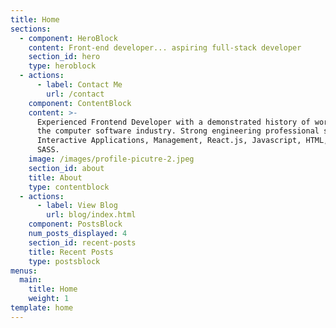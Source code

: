 ```yaml
---
title: Home
sections:
  - component: HeroBlock
    content: Front-end developer... aspiring full-stack developer
    section_id: hero
    type: heroblock
  - actions:
      - label: Contact Me
        url: /contact
    component: ContentBlock
    content: >-
      Experienced Frontend Developer with a demonstrated history of working in
      the computer software industry. Strong engineering professional skilled in
      Interactive Applications, Management, React.js, Javascript, HTML, and
      SASS.
    image: /images/profile-picutre-2.jpeg
    section_id: about
    title: About
    type: contentblock
  - actions:
      - label: View Blog
        url: blog/index.html
    component: PostsBlock
    num_posts_displayed: 4
    section_id: recent-posts
    title: Recent Posts
    type: postsblock
menus:
  main:
    title: Home
    weight: 1
template: home
---
```


